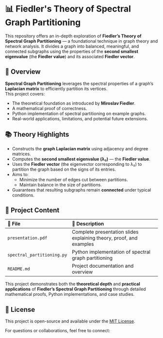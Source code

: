 # 📊 Fiedler's Theory of Spectral Graph Partitioning

This repository offers an in-depth exploration of **Fiedler’s Theory of Spectral Graph Partitioning** — a foundational technique in graph theory and network analysis. It divides a graph into balanced, meaningful, and connected subgraphs using the properties of the **second smallest eigenvalue** (the **Fiedler value**) and its associated **Fiedler vector**.


## 📖 Overview

**Spectral Graph Partitioning** leverages the spectral properties of a graph’s **Laplacian matrix** to efficiently partition its vertices.  
This project covers:
- The theoretical foundation as introduced by **Miroslav Fiedler**.
- A mathematical proof of correctness.
- Python implementation of spectral partitioning on example graphs.
- Real-world applications, limitations, and potential future extensions.


## 📚 Theory Highlights
- Constructs the **graph Laplacian matrix** using adjacency and degree matrices.
- Computes the **second smallest eigenvalue (λ₂)** — the **Fiedler value**.
- Uses the **Fiedler vector** (the eigenvector corresponding to λ₂) to partition the graph based on the signs of its entries.
- Aims to:
  - Minimize the number of edges cut between partitions.
  - Maintain balance in the size of partitions.
- Guarantees that resulting subgraphs remain **connected** under typical conditions.



## 📝 Project Content

| 📄 File                  | 📑 Description                                           |
|:-------------------------|:--------------------------------------------------------|
| `presentation.pdf`        | Complete presentation slides explaining theory, proof, and examples |
| `spectral_partitioning.py`| Python implementation of spectral graph partitioning    |
| `README.md`               | Project documentation and overview                      |

This project demonstrates both the **theoretical depth** and **practical applications** of **Fiedler’s Spectral Graph Partitioning** through detailed mathematical proofs, Python implementations, and case studies.


## 📜 License

This project is open-source and available under the [MIT License](LICENSE).

For questions or collaborations, feel free to connect:
